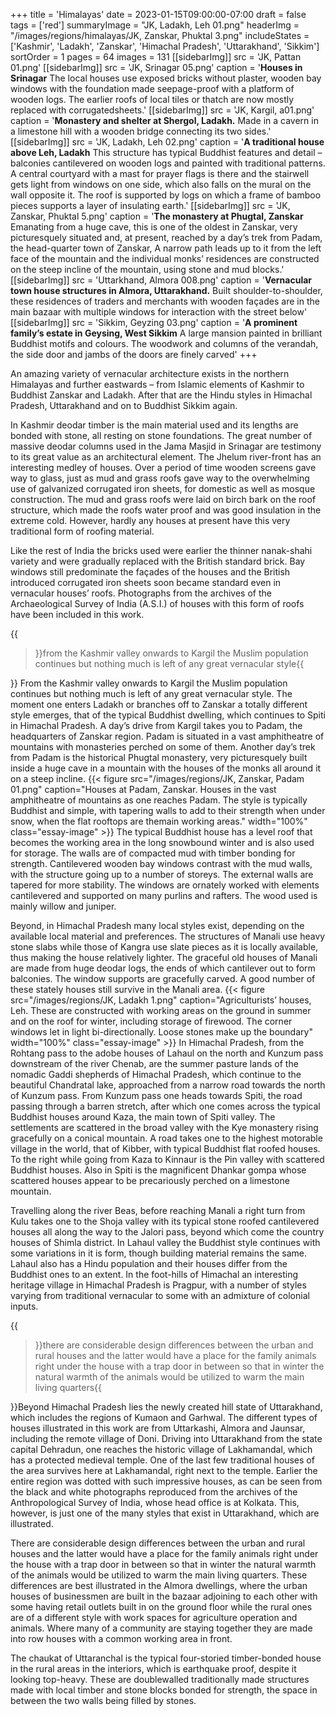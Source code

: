 +++
title = 'Himalayas'
date = 2023-01-15T09:00:00-07:00
draft = false
tags = ['red']
summaryImage = "JK, Ladakh, Leh 01.png"
headerImg = "/images/regions/himalayas/JK, Zanskar, Phuktal 3.png"
includeStates = ['Kashmir', 'Ladakh', 'Zanskar', 'Himachal Pradesh', 'Uttarakhand', 'Sikkim']
sortOrder = 1
pages = 64
images = 131
[[sidebarImg]]
src = 'JK, Pattan 01.png'
[[sidebarImg]]
src = 'JK, Srinagar 05.png'
caption = '**Houses in Srinagar** The local houses use exposed bricks without plaster, wooden bay windows with the foundation made seepage-proof with a platform of wooden logs. The earlier roofs of local tiles or thatch are now mostly replaced with corrugatedsheets.'
[[sidebarImg]]
src = 'JK, Kargil, a01.png'
caption = '**Monastery and shelter at Shergol, Ladakh.** Made in a cavern in a limestone hill with a wooden bridge connecting its two sides.'
[[sidebarImg]]
src = 'JK, Ladakh, Leh 02.png'
caption = '**A traditional house above Leh, Ladakh** This structure has typical Buddhist features and detail – balconies cantilevered on wooden logs and painted with traditional patterns. A central courtyard with a mast for prayer flags is there and the stairwell gets light from windows on one side, which also falls on the mural on the wall opposite it. The roof is supported by logs on which a frame of bamboo pieces supports a layer of insulating earth.'
[[sidebarImg]]
src = 'JK, Zanskar, Phuktal 5.png'
caption = '**The monastery at Phugtal, Zanskar** Emanating from a huge cave, this is one of the oldest in Zanskar, very picturesquely situated and, at present, reached by a day’s trek from Padam, the head-quarter town of Zanskar, A narrow path leads up to it from the left face of the mountain and the individual monks’ residences are constructed on the steep incline of the mountain, using stone and mud blocks.'
[[sidebarImg]]
src = 'Uttarkhand, Almora 008.png'
caption = '**Vernacular town house structures in Almora, Uttarakhand.** Built shoulder-to-shoulder, these residences of traders and merchants with wooden façades are in the main bazaar with multiple windows for interaction with the street below'
[[sidebarImg]]
src = 'Sikkim, Geyzing 03.png'
caption = '**A prominent family’s estate in Geysing, West Sikkim** A large mansion painted in brilliant Buddhist motifs and colours. The woodwork and columns of the verandah, the side door and jambs of the doors are finely carved'
+++

An amazing variety of vernacular architecture exists in the northern Himalayas and further
eastwards – from Islamic elements of Kashmir to Buddhist Zanskar and Ladakh. After that
are the Hindu styles in Himachal Pradesh, Uttarakhand and on to Buddhist Sikkim again.

In Kashmir deodar timber is the main material used and its lengths are bonded with stone, all
resting on stone foundations. The great number of massive deodar columns used in the Jama
Masjid in Srinagar are testimony to its great value as an architectural element. The Jhelum
river-front has an interesting medley of houses. Over a period of time wooden screens gave
way to glass, just as mud and grass roofs gave way to the overwhelming use of galvanized
corrugated iron sheets, for domestic as well as mosque construction. The mud and grass roofs
were laid on birch bark on the roof structure, which made the roofs water proof and was
good insulation in the extreme cold. However, hardly any houses at present have this very
traditional form of roofing material.

Like the rest of India the bricks used were earlier the thinner nanak-shahi variety and were
gradually replaced with the British standard brick. Bay windows still predominate the façades
of the houses and the British introduced corrugated iron sheets soon became standard even
in vernacular houses’ roofs. Photographs from the archives of the Archaeological Survey of
India (A.S.I.) of houses with this form of roofs have been included in this work.

{{<blockquote position="left">}}from the Kashmir valley onwards to Kargil the Muslim population continues but nothing much is left of any great vernacular style{{</blockquote>}}
From the Kashmir valley onwards to Kargil the Muslim population continues but nothing
much is left of any great vernacular style. The moment one enters Ladakh or branches off
to Zanskar a totally different style emerges, that of the typical Buddhist dwelling, which
continues to Spiti in Himachal Pradesh. A day’s drive from Kargil takes you to Padam, the
headquarters of Zanskar region. Padam is situated in a vast amphitheatre of mountains
with monasteries perched on some of them. Another day’s trek from Padam is the historical
Phugtal monastery, very picturesquely built inside a huge cave in a mountain with the houses
of the monks all around it on a steep incline.
{{< figure src="/images/regions/JK, Zanskar, Padam 01.png" caption="Houses at Padam, Zanskar. Houses in the vast amphitheatre of mountains as one reaches Padam. The style is typically Buddhist and simple, with tapering walls to add to their strength when under snow, when the flat rooftops are themain working areas." width="100%" class="essay-image" >}}
The typical Buddhist house has a level roof that becomes the working area in the long
snowbound winter and is also used for storage. The walls are of compacted mud with timber
bonding for strength. Cantilevered wooden bay windows contrast with the mud walls,
with the structure going up to a number of storeys. The external walls are tapered for more
stability. The windows are ornately worked with elements cantilevered and supported on
many purlins and rafters. The wood used is mainly willow and juniper.

Beyond, in Himachal Pradesh many local styles exist, depending on the available local
material and preferences. The structures of Manali use heavy stone slabs while those of
Kangra use slate pieces as it is locally available, thus making the house relatively lighter. The
graceful old houses of Manali are made from huge deodar logs, the ends of which cantilever
out to form balconies. The window supports are gracefully carved. A good number of these
stately houses still survive in the Manali area.
{{< figure src="/images/regions/JK, Ladakh 1.png" caption="Agriculturists’ houses, Leh. These are constructed with working areas on the ground in summer and on the roof for winter, including storage of firewood. The corner windows let in light bi-directionally. Loose stones make up the boundary" width="100%" class="essay-image" >}}
In Himachal Pradesh, from the Rohtang pass to the adobe houses of Lahaul on the north and
Kunzum pass downstream of the river Chenab, are the summer pasture lands of the nomadic
Gaddi shepherds of Himachal Pradesh, which continue to the beautiful Chandratal lake,
approached from a narrow road towards the north of Kunzum pass. From Kunzum pass one
heads towards Spiti, the road passing through a barren stretch, after which one comes across
the typical Buddhist houses around Kaza, the main town of Spiti valley. The settlements are
scattered in the broad valley with the Kye monastery rising gracefully on a conical mountain.
A road takes one to the highest motorable village in the world, that of Kibber, with typical
Buddhist flat roofed houses. To the right while going from Kaza to Kinnaur is the Pin valley
with scattered Buddhist houses. Also in Spiti is the magnificent Dhankar gompa whose
scattered houses appear to be precariously perched on a limestone mountain.

Travelling along the river Beas, before reaching Manali a right turn from Kulu takes one to
the Shoja valley with its typical stone roofed cantilevered houses all along the way to the
Jalori pass, beyond which come the country houses of Shimla district. In Lahaul valley the
Buddhist style continues with some variations in it is form, though building material remains
the same. Lahaul also has a Hindu population and their houses differ from the Buddhist
ones to an extent. In the foot-hills of Himachal an interesting heritage village in Himachal
Pradesh is Pragpur, with a number of styles varying from traditional vernacular to some with
an admixture of colonial inputs.

{{<blockquote position="right">}}there are considerable design differences between the urban and rural houses and the
latter would have a place for the family animals right under the house with a trap door in
between so that in winter the natural warmth of the animals would be utilized to warm the
main living quarters{{</blockquote>}}Beyond Himachal Pradesh lies the newly created hill state of Uttarakhand, which includes
the regions of Kumaon and Garhwal. The different types of houses illustrated in this work
are from Uttarkashi, Almora and Jaunsar, including the remote village of Doni. Driving
into Uttarakhand from the state capital Dehradun, one reaches the historic village of
Lakhamandal, which has a protected medieval temple. One of the last few traditional
houses of the area survives here at Lakhamandal, right next to the temple. Earlier the
entire region was dotted with such impressive houses, as can be seen from the black and
white photographs reproduced from the archives of the Anthropological Survey of India,
whose head office is at Kolkata. This, however, is just one of the many styles that exist in
Uttarakhand, which are illustrated.

There are considerable design differences between the urban and rural houses and the
latter would have a place for the family animals right under the house with a trap door in
between so that in winter the natural warmth of the animals would be utilized to warm the
main living quarters. These differences are best illustrated in the Almora dwellings, where
the urban houses of businessmen are built in the bazaar adjoining to each other with some
having retail outlets built in on the ground floor while the rural ones are of a different style
with work spaces for agriculture operation and animals. Where many of a community are
staying together they are made into row houses with a common working area in front.

The chaukat of Uttaranchal is the typical four-storied timber-bonded house in the rural areas
in the interiors, which is earthquake proof, despite it looking top-heavy. These are doublewalled
traditionally made structures made with local timber and stone blocks bonded for
strength, the space in between the two walls being filled by stones.
